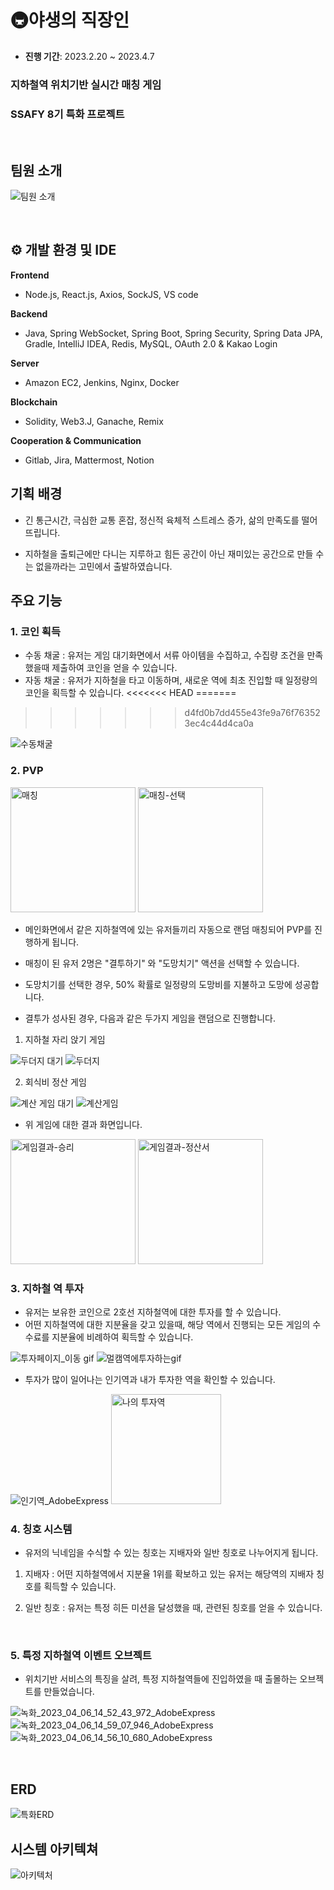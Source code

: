 # 🚇야생의 직장인

- **진행 기간**: 2023.2.20  ~ 2023.4.7

### 지하철역 위치기반 실시간 매칭 게임

### SSAFY 8기 특화 프로젝트

<br>

## 팀원 소개

![팀원 소개](assets/bed52194067c748936e6a9069d91950fe75c95aa.PNG)

<br>

## **⚙​ 개발 환경 및 IDE**

**Frontend**

- Node.js, React.js, Axios, SockJS, VS code

**Backend**

- Java, Spring WebSocket, Spring Boot, Spring Security, Spring Data JPA, Gradle, IntelliJ IDEA, Redis, MySQL, OAuth 2.0 & Kakao Login

**Server**

- Amazon EC2, Jenkins, Nginx, Docker

**Blockchain**

- Solidity, Web3.J, Ganache, Remix

**Cooperation & Communication**

- Gitlab, Jira, Mattermost, Notion



## 기획 배경

- 긴 통근시간, 극심한 교통 혼잡, 정신적 육체적 스트레스 증가, 삶의 만족도를 떨어뜨립니다.

- 지하철을 출퇴근에만 다니는 지루하고 힘든 공간이 아닌 재미있는 공간으로 만들 수는 없을까라는 고민에서 출발하였습니다.



## 주요 기능

### 1. 코인 획득

- 수동 채굴 : 유저는 게임 대기화면에서 서류 아이템을 수집하고, 수집량 조건을 만족했을때 제출하여 코인을 얻을 수 있습니다.
- 자동 채굴 : 유저가 지하철을 타고 이동하며, 새로운 역에 최초 진입할 때 일정량의 코인을 획득할 수 있습니다.
<<<<<<< HEAD
=======

>>>>>>> d4fd0b7dd455e43fe9a76f763523ec4c44d4ca0a
<img src="assets/b2ff38358ae6e22caa7c2ee6598ce9be30c3cc5d.gif" title="" alt="수동채굴" align="inline">

<br>

### 2. PVP
<img src="assets/매칭.PNG" alt="매칭" width=200>
<img src="assets/매칭-선택.PNG" alt="매칭-선택" width=200>


- 메인화면에서 같은 지하철역에 있는 유저들끼리 자동으로 랜덤 매칭되어 PVP를 진행하게 됩니다.

- 매칭이 된 유저 2명은 "결투하기" 와 "도망치기" 액션을 선택할 수 있습니다.

- 도망치기를 선택한 경우, 50% 확률로 일정량의 도망비를 지불하고 도망에 성공합니다.

- 결투가 성사된 경우, 다음과 같은 두가지 게임을 랜덤으로 진행합니다.
1. 지하철 자리 앉기 게임

<img title="" src="assets/4642dc15487ddc57b65e3beb8bf28f6c2fe30192.gif" alt="두더지 대기" data-align="inline">
<img title="" src="assets/2c8054b997e980faa91f59d92bb9007def9abf44.gif" alt="두더지" data-align="inline">

2. 회식비 정산 게임

![계산 게임 대기](assets/138d3e3bf357b31e5f3ec259aa32b4dcef31f645.gif) ![계산게임](assets/b7b76ef224fb7840340c53f1014c06a47a47eea0.gif)

- 위 게임에 대한 결과 화면입니다.

<img src="assets/821e40a23b2a256088a428037e5f5db3d1fb5198.png" title="" alt="게임결과-승리" data-align="center" width=200>
<img src="assets\매칭-결과.PNG" alt="게임결과-정산서" width=200>

### 3. 지하철 역 투자

- 유저는 보유한 코인으로 2호선 지하철역에 대한 투자를 할 수 있습니다.
- 어떤 지하철역에 대한 지분율을 갖고 있을때, 해당 역에서 진행되는 모든 게임의 수수료를 지분율에 비례하여 획득할 수 있습니다.

![투자페이지_이동 gif](assets/deaf66574724f58ce70a1c353faa44519a3d6278.gif)
![멀캠역에투자하는gif](assets/9311792d551c22e83a59c6b8feb403cc199546a2.gif)

- 투자가 많이 일어나는 인기역과 내가 투자한 역을 확인할 수 있습니다.

![인기역_AdobeExpress](assets/b1aea44dab9a6595b3e6825ab0fbbc63dec9b354.gif)
<img src="assets/17a643fb42bef16a74a416599b97a6b48d454823.gif" title="" alt="나의 투자역" width="176">
<br>

### 4. 칭호 시스템

- 유저의 닉네임을 수식할 수 있는 칭호는 지배자와 일반 칭호로 나누어지게 됩니다.
1. 지배자 : 어떤 지하철역에서 지분율 1위를 확보하고 있는 유저는 해당역의 지배자 칭호를 획득할 수 있습니다.

2. 일반 칭호 : 유저는 특정 히든 미션을 달성했을 때, 관련된 칭호를 얻을 수 있습니다.

<br>

### 5. 특정 지하철역 이벤트 오브젝트

- 위치기반 서비스의 특징을 살려, 특정 지하철역들에 진입하였을 때 출몰하는 오브젝트를 만들었습니다.

![녹화_2023_04_06_14_52_43_972_AdobeExpress](assets/f388f06d3ce753cda5999549cd9dff3a436831e1.gif) 
![녹화_2023_04_06_14_59_07_946_AdobeExpress](assets/e9c15ccd0ec5aeaccec5b76b591246a090297d30.gif)
![녹화_2023_04_06_14_56_10_680_AdobeExpress](assets/945b3324cbea063d18ab4a9b181f3e7e23ad8764.gif)

<br>

## ERD

![특화ERD](assets/8ff14080e0d587ae77ea2b57f7f5cc6c86e81a95.png)

## 시스템 아키텍쳐

![아키텍처](assets/b7ffd380aeb0ff81fb3b7b9a58350a9bf2729bde.jpg)
